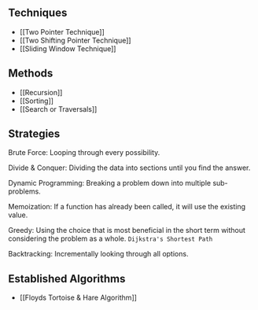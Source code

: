 ## Techniques
- [[Two Pointer Technique]]
- [[Two Shifting Pointer Technique]]
- [[Sliding Window Technique]]

## Methods
- [[Recursion]]
- [[Sorting]]
- [[Search or Traversals]]

## Strategies

Brute Force:
	Looping through every possibility.

Divide & Conquer:
	Dividing the data into sections until you find the answer.

Dynamic Programming:
	Breaking a problem down into multiple sub-problems.

Memoization:
	If a function has already been called, it will use the existing value.

Greedy:
	Using the choice that is most beneficial in the short term without considering the problem as a whole.
	`Dijkstra's Shortest Path`
	
Backtracking:
	Incrementally looking through all options.


## Established Algorithms
- [[Floyds Tortoise & Hare Algorithm]]